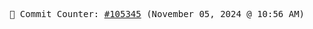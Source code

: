 <p align="center">
    <samp>
        📮 Commit Counter: <a href="https://github.com/Javascript-void0/Javascript-void0/commits/main">#105345</a> (November 05, 2024 @ 10:56 AM)
    </samp>
</p>
